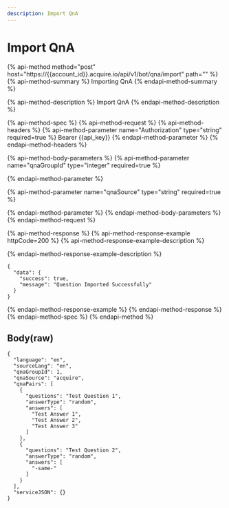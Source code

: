 ```yaml
---
description: Import QnA
---
```


# Import QnA

{% api-method method="post" host="https://{{account\_id}}.acquire.io/api/v1/bot/qna/import" path="" %}
{% api-method-summary %}
Importing QnA
{% endapi-method-summary %}

{% api-method-description %}
Import QnA
{% endapi-method-description %}

{% api-method-spec %}
{% api-method-request %}
{% api-method-headers %}
{% api-method-parameter name="Authorization" type="string" required=true %}
Bearer {{api\_key}}
{% endapi-method-parameter %}
{% endapi-method-headers %}

{% api-method-body-parameters %}
{% api-method-parameter name="qnaGroupId" type="integer" required=true %}

{% endapi-method-parameter %}

{% api-method-parameter name="qnaSource" type="string" required=true %}

{% endapi-method-parameter %}
{% endapi-method-body-parameters %}
{% endapi-method-request %}

{% api-method-response %}
{% api-method-response-example httpCode=200 %}
{% api-method-response-example-description %}

{% endapi-method-response-example-description %}

```
{
  "data": {
    "success": true,
    "message": "Question Imported Successfully"
  }
}

```
{% endapi-method-response-example %}
{% endapi-method-response %}
{% endapi-method-spec %}
{% endapi-method %}

## Body\(raw\)

```text
{
  "language": "en",
  "sourceLang": "en",
  "qnaGroupId": 1,
  "qnaSource": "acquire",
  "qnaPairs": [
    {
      "questions": "Test Question 1",
      "answerType": "random",
      "answers": [
        "Test Answer 1",
        "Test Answer 2",
        "Test Answer 3"
      ]
    },
    {
      "questions": "Test Question 2",
      "answerType": "random",
      "answers": [
        "-same-"
      ]
    }
  ],
  "serviceJSON": {}
}

```

